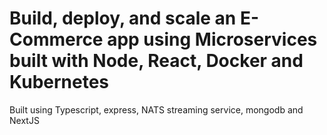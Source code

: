 # Build, deploy, and scale an E-Commerce app using Microservices built with Node, React, Docker and Kubernetes
Built using Typescript, express, NATS streaming service, mongodb and NextJS